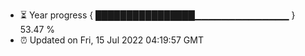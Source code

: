 - ⏳ Year progress { ████████████████▁▁▁▁▁▁▁▁▁▁▁▁▁▁ } 53.47 %
- ⏰ Updated on Fri, 15 Jul 2022 04:19:57 GMT

